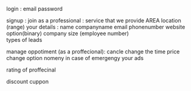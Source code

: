 login : 
    email
    password

signup :
    join as a professional :
        service that we provide 
        AREA location (range)
    your details :
        name
        companyname
        email
        phonenumber
        website option(binary)
        company size (employee number)    
        types of leads

manage oppotiment (as a proffecional):
    cancle 
    change the time 
    price change option 
    nomeny in case of emergengy 
    your ads 

rating of proffecinal

discount cuppon 